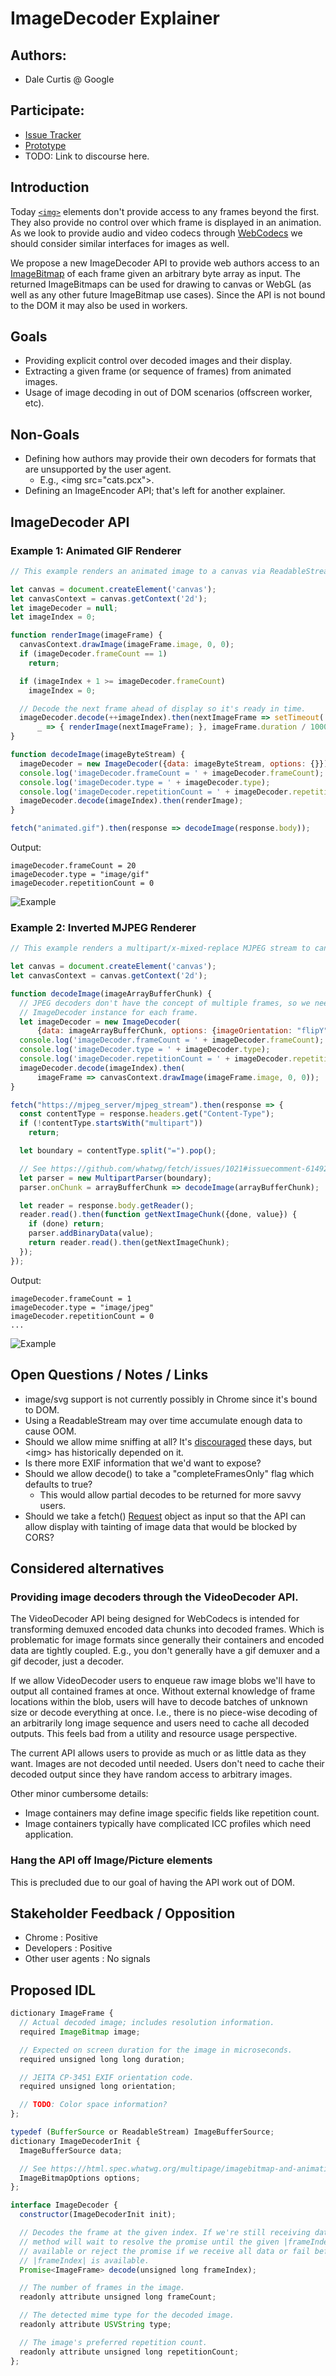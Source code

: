 # ImageDecoder Explainer

## Authors:

- Dale Curtis @ Google

## Participate:

- [Issue Tracker](https://github.com/dalecurtis/image-decoder-api/issues)
- [Prototype](https://chromium-review.googlesource.com/c/chromium/src/+/2145133)
- TODO: Link to discourse here.

## Introduction
Today [`<img>`](https://developer.mozilla.org/en-US/docs/Web/API/HTMLImageElement) elements don't provide access to any frames beyond the first. They also provide no control over which frame is displayed in an animation. As we look to provide audio and video codecs through [WebCodecs](https://github.com/WICG/web-codecs/blob/master/explainer.md) we should consider similar interfaces for images as well.

We propose a new ImageDecoder API to provide web authors access to an [ImageBitmap](https://developer.mozilla.org/en-US/docs/Web/API/ImageBitmap) of each frame given an arbitrary byte array as input. The returned ImageBitmaps can be used for drawing to canvas or WebGL (as well as any other future ImageBitmap use cases). Since the API is not bound to the DOM it may also be used in workers.

## Goals
* Providing explicit control over decoded images and their display.
* Extracting a given frame (or sequence of frames) from animated images.
* Usage of image decoding in out of DOM scenarios (offscreen worker, etc).

## Non-Goals
* Defining how authors may provide their own decoders for formats that are unsupported by the user agent.
  * E.g., &lt;img src="cats.pcx"&gt;.
* Defining an ImageEncoder API; that's left for another explainer.

## ImageDecoder API

### Example 1: Animated GIF Renderer

```Javascript
// This example renders an animated image to a canvas via ReadableStream.

let canvas = document.createElement('canvas');
let canvasContext = canvas.getContext('2d');
let imageDecoder = null;
let imageIndex = 0;

function renderImage(imageFrame) {
  canvasContext.drawImage(imageFrame.image, 0, 0);
  if (imageDecoder.frameCount == 1)
    return;

  if (imageIndex + 1 >= imageDecoder.frameCount)
    imageIndex = 0;

  // Decode the next frame ahead of display so it's ready in time.
  imageDecoder.decode(++imageIndex).then(nextImageFrame => setTimeout(
      _ => { renderImage(nextImageFrame); }, imageFrame.duration / 1000.0));
}

function decodeImage(imageByteStream) {
  imageDecoder = new ImageDecoder({data: imageByteStream, options: {}});
  console.log('imageDecoder.frameCount = ' + imageDecoder.frameCount);
  console.log('imageDecoder.type = ' + imageDecoder.type);
  console.log('imageDecoder.repetitionCount = ' + imageDecoder.repetitionCount);
  imageDecoder.decode(imageIndex).then(renderImage);
}

fetch("animated.gif").then(response => decodeImage(response.body));
```

Output:
```Text
imageDecoder.frameCount = 20
imageDecoder.type = "image/gif"
imageDecoder.repetitionCount = 0
```
![Example](test-gif.gif)


### Example 2: Inverted MJPEG Renderer
```Javascript
// This example renders a multipart/x-mixed-replace MJPEG stream to canvas.

let canvas = document.createElement('canvas');
let canvasContext = canvas.getContext('2d');

function decodeImage(imageArrayBufferChunk) {
  // JPEG decoders don't have the concept of multiple frames, so we need a new
  // ImageDecoder instance for each frame.
  let imageDecoder = new ImageDecoder(
      {data: imageArrayBufferChunk, options: {imageOrientation: "flipY"}});
  console.log('imageDecoder.frameCount = ' + imageDecoder.frameCount);
  console.log('imageDecoder.type = ' + imageDecoder.type);
  console.log('imageDecoder.repetitionCount = ' + imageDecoder.repetitionCount);
  imageDecoder.decode(imageIndex).then(
      imageFrame => canvasContext.drawImage(imageFrame.image, 0, 0));
}

fetch("https://mjpeg_server/mjpeg_stream").then(response => {
  const contentType = response.headers.get("Content-Type");
  if (!contentType.startsWith("multipart"))
    return;

  let boundary = contentType.split("=").pop();

  // See https://github.com/whatwg/fetch/issues/1021#issuecomment-614920327
  let parser = new MultipartParser(boundary);
  parser.onChunk = arrayBufferChunk => decodeImage(arrayBufferChunk);

  let reader = response.body.getReader();
  reader.read().then(function getNextImageChunk({done, value}) {
    if (done) return;
    parser.addBinaryData(value);
    return reader.read().then(getNextImageChunk);
  });
});
```

Output:
```Text
imageDecoder.frameCount = 1
imageDecoder.type = "image/jpeg"
imageDecoder.repetitionCount = 0
...
```
![Example](flipped-gif.gif)

## Open Questions / Notes / Links
* image/svg support is not currently possibly in Chrome since it's bound to DOM.
* Using a ReadableStream may over time accumulate enough data to cause OOM.
* Should we allow mime sniffing at all? It's [discouraged](https://github.com/dalecurtis/image-decoder-api/issues/1) these days, but &lt;img&gt; has historically depended on it.
* Is there more EXIF information that we'd want to expose?
* Should we allow decode() to take a "completeFramesOnly" flag which defaults to true?
  * This would allow partial decodes to be returned for more savvy users.
* Should we take a fetch() [Request](https://developer.mozilla.org/en-US/docs/Web/API/Request) object as input so that the API can allow display with tainting of image data that would be blocked by CORS?

## Considered alternatives

### Providing image decoders through the VideoDecoder API.
The VideoDecoder API being designed for WebCodecs is intended for transforming demuxed encoded data chunks into decoded frames. Which is problematic for image formats since generally their containers and encoded data are tightly coupled. E.g., you don't generally have a gif demuxer and a gif decoder, just a decoder.

If we allow VideoDecoder users to enqueue raw image blobs we'll have to output all contained frames at once. Without external knowledge of frame locations within the blob, users will have to decode batches of unknown size or decode everything at once. I.e., there is no piece-wise decoding of an arbitrarily long image sequence and users need to cache all decoded outputs. This feels bad from a utility and resource usage perspective.

The current API allows users to provide as much or as little data as they want. Images are not decoded until needed. Users don't need to cache their decoded output since they have random access to arbitrary images.

Other minor cumbersome details:
* Image containers may define image specific fields like repetition count.
* Image containers typically have complicated ICC profiles which need application.

### Hang the API off Image/Picture elements
This is precluded due to our goal of having the API work out of DOM.

## Stakeholder Feedback / Opposition

- Chrome : Positive
- Developers : Positive
- Other user agents : No signals

## Proposed IDL

```Javascript
dictionary ImageFrame {
  // Actual decoded image; includes resolution information.
  required ImageBitmap image;

  // Expected on screen duration for the image in microseconds.
  required unsigned long long duration;

  // JEITA CP-3451 EXIF orientation code.
  required unsigned long orientation;

  // TODO: Color space information?
};

typedef (BufferSource or ReadableStream) ImageBufferSource;
dictionary ImageDecoderInit {
  ImageBufferSource data;

  // See https://html.spec.whatwg.org/multipage/imagebitmap-and-animations.html#imagebitmapoptions
  ImageBitmapOptions options;
};

interface ImageDecoder {
  constructor(ImageDecoderInit init);

  // Decodes the frame at the given index. If we're still receiving data, this
  // method will wait to resolve the promise until the given |frameIndex| is
  // available or reject the promise if we receive all data or fail before
  // |frameIndex| is available.
  Promise<ImageFrame> decode(unsigned long frameIndex);

  // The number of frames in the image.
  readonly attribute unsigned long frameCount;

  // The detected mime type for the decoded image.
  readonly attribute USVString type;

  // The image's preferred repetition count.
  readonly attribute unsigned long repetitionCount;
};
```
